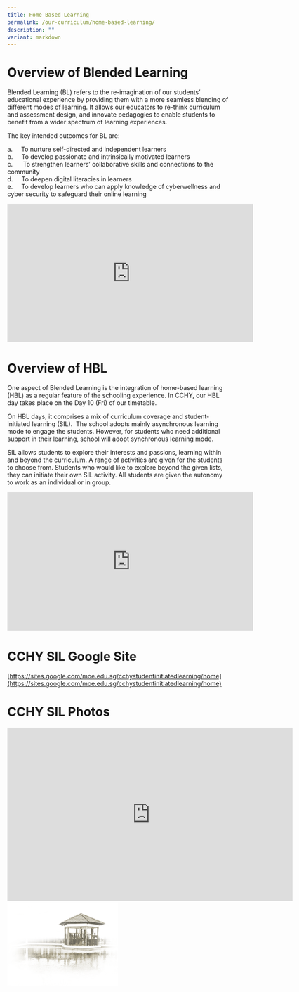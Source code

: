 ```yaml
---
title: Home Based Learning
permalink: /our-curriculum/home-based-learning/
description: ""
variant: markdown
---
```

# **Overview of Blended Learning**

Blended Learning (BL) refers to the re-imagination of our students’ educational experience by providing them with a more seamless blending of different modes of learning. It allows our educators to re-think curriculum and assessment design, and innovate pedagogies to enable students to benefit from a wider spectrum of learning experiences.

The key intended outcomes for BL are:

a.&nbsp;&nbsp;&nbsp;&nbsp; To nurture self-directed and independent learners<br>
b.&nbsp;&nbsp;&nbsp;&nbsp; To develop passionate and intrinsically motivated learners<br>
c.&nbsp;&nbsp;&nbsp;&nbsp;&nbsp; To strengthen learners’ collaborative skills and connections to the community<br>
d.&nbsp;&nbsp;&nbsp;&nbsp; To deepen digital literacies in learners<br>
e.&nbsp;&nbsp;&nbsp;&nbsp; To develop learners who can apply knowledge of cyberwellness and cyber security to safeguard their online learning

<iframe width="560" height="315" src="https://www.youtube.com/embed/xf2St0Du8GM" title="YouTube video player" frameborder="0" allow="accelerometer; autoplay; clipboard-write; encrypted-media; gyroscope; picture-in-picture; web-share" allowfullscreen=""></iframe>



# **Overview of HBL**

One aspect of Blended Learning is the integration of home-based learning (HBL) as a regular feature of the schooling experience. In CCHY, our HBL day takes place on the Day 10 (Fri) of our timetable. &nbsp;

On HBL days, it comprises a mix of curriculum coverage and student-initiated learning (SIL). &nbsp;The school adopts mainly asynchronous learning mode to engage the students. However, for students who need additional support in their learning, school will adopt synchronous learning mode.

SIL allows students to explore their interests and passions, learning within and beyond the curriculum. A range of activities are given for the students to choose from. Students who would like to explore beyond the given lists, they can initiate their own SIL activity. All students are given the autonomy to work as an individual or in group.


<iframe width="560" height="315" src="https://www.youtube.com/embed/glsCLD3-wkY" title="YouTube video player" frameborder="0" allow="accelerometer; autoplay; clipboard-write; encrypted-media; gyroscope; picture-in-picture; web-share" allowfullscreen=""></iframe>




# **CCHY SIL Google Site**
[https://sites.google.com/moe.edu.sg/cchystudentinitiatedlearning/home](https://sites.google.com/moe.edu.sg/cchystudentinitiatedlearning/home)


# **CCHY SIL Photos**

<iframe allowfullscreen="true" height="394" width="650" frameborder="0" src="https://docs.google.com/presentation/d/e/2PACX-1vQ_2fKJuQNZrOmaZq4nOiaL1pFocT3CTQJDbtKqcV8H1N7xXfiwgsnGVza52GLrQSx6RT6aaW-N2X9o/embed?start=true&amp;loop=true&amp;delayms=5000"></iframe>


<img src="/images/pavilion.png" style="width:50%">